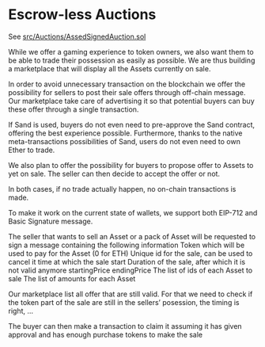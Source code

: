 Escrow-less Auctions
========================

See [src/Auctions/AssedSignedAuction.sol](src/Auctions/AssedSignedAuction.sol)

While we offer a gaming experience to token owners, we also want them to be able to trade their possession as easily as possible. We are thus building a marketplace that will display all the Assets currently on sale.

In order to avoid unnecessary transaction on the blockchain we offer the possibility for sellers to post their sale offers through off-chain message. Our marketplace take care of advertising it so that potential buyers can buy these offer through a single transaction.

If Sand is used, buyers do not even need to pre-approve the Sand contract, offering the best experience possible. 
Furthermore, thanks to the native meta-transactions possibilities of Sand, users do not even need to own Ether to trade.

We also plan to offer the possibility for buyers to propose offer to Assets to yet on sale. The seller can then decide to accept the offer or not.

In both cases, if no trade actually happen, no on-chain transactions is made.


To make it work on the current state of wallets, we support both EIP-712 and Basic Signature message.

The seller that wants to sell an Asset or a pack of Asset will be requested to sign a message containing the following information
Token which will be used to pay for the Asset (0 for ETH)
Unique id for the sale, can be used to cancel it
time at which the sale start
Duration of the sale, after which it is not valid anymore
startingPrice
endingPrice
The list of ids of each Asset to sale
The list of amounts for each Asset

Our marketplace list all offer that are still valid.
For that we need to check if the token part of the sale are still in the sellers’ posession, the timing is right, …

The buyer can then make a transaction to claim it assuming it has given approval and has enough purchase tokens to make the sale
